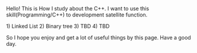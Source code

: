 Hello! This is How I study about the C++. I want to use this skill(Programming/C++) to development satellite function. 

<content>
1) Linked List
2) Binary tree
3) TBD
4) TBD

   
So I hope you enjoy and get a lot of useful things by this page. Have a good day.
